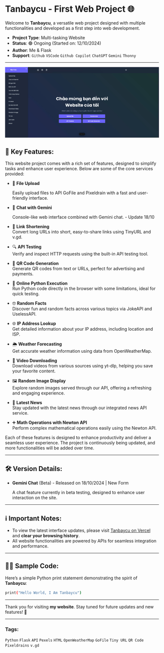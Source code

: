 
# Tanbaycu - First Web Project 🌐

Welcome to **Tanbaycu**, a versatile web project designed with multiple functionalities and developed as a first step into web development.

- **Project Type**: Multi-tasking Website  
- **Status**: 🟢 Ongoing (Started on: 12/10/2024)  
- **Author**: Me & Flask
- **Support**: `Github` `VSCode` `Github Copilot` `ChatGPT` `Gemini` `Thonny`

---
![Chào em](static/mota.jpg)

## 🚀 Key Features:

This website project comes with a rich set of features, designed to simplify tasks and enhance user experience. Below are some of the core services provided:

- 📁 **File Upload** 

  Easily upload files to API GoFile and Pixeldrain with a fast and user-friendly interface.

- 🤖 **Chat with Gemini**

  Console-like web interface combined with Gemini chat. - Update 18/10

- 🔗 **Link Shortening**  
  Convert long URLs into short, easy-to-share links using TinyURL and v.gd.

- 🔍 **API Testing**  
  Verify and inspect HTTP requests using the built-in API testing tool.

- 📱 **QR Code Generation**  
  Generate QR codes from text or URLs, perfect for advertising and payments.

- 🐍 **Online Python Execution**  
  Run Python code directly in the browser with some limitations, ideal for quick testing.

- 🤓 **Random Facts**  
  Discover fun and random facts across various topics via JokeAPI and UselessAPI.

- 🌐 **IP Address Lookup**  
  Get detailed information about your IP address, including location and ISP.

- 🌦️ **Weather Forecasting**  
  Get accurate weather information using data from OpenWeatherMap.

- 🎥 **Video Downloading**  
  Download videos from various sources using yt-dlp, helping you save your favorite content.

- 🖼️ **Random Image Display**  
  Explore random images served through our API, offering a refreshing and engaging experience.

- 📰 **Latest News**  
  Stay updated with the latest news through our integrated news API service.

- ➕ **Math Operations with Newton API**  
  Perform complex mathematical operations easily using the Newton API.

Each of these features is designed to enhance productivity and deliver a seamless user experience. The project is continuously being updated, and more functionalities will be added over time.

---

## 🛠️ Version Details:

- **Gemini Chat** (Beta) - Released on 18/10/2024 | New Form

  A chat feature currently in beta testing, designed to enhance user interaction on the site.

---

## ℹ️ Important Notes:

- To view the latest interface updates, please visit [Tanbaycu on Vercel](https://tanbaycu.vercel.app) and **clear your browsing history**.
- All website functionalities are powered by APIs for seamless integration and performance.

---

## 👨‍💻 Sample Code:

Here’s a simple Python print statement demonstrating the spirit of **Tanbaycu**:

```bash
print("Hello World, I Am Tanbaycu")
```

---

Thank you for visiting **my website**. Stay tuned for future updates and new features! 🎉

---

### Tags:
`Python` `Flask` `API` `Pexels` `HTML` `OpenWeatherMap` `GoFile` `Tiny URL` `QR Code` `Pixeldrains` `v.gd` 




